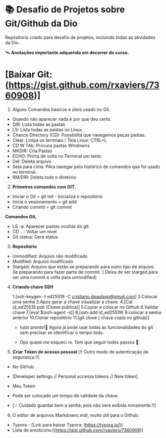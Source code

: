 # 📚 Desafio de Projetos sobre Git/Github da Dio
Repósitorio criado para desafio de projetos, incluindo todas as atividades da Dio.

🛰️ **Anotações importante adquerida em decorrer do curso.**

# [Baixar Git: (https://gist.github.com/rxaviers/7360908)]

1. Alguns Comandos básicos e úteis usado no Git.

  * Quando não aparecer nada é por que deu certo.
  * DIR: Lista todas as pastas
  * LS: Lista todas as pastas no Linux
  * Chance Directory (CD): Possibilita que navegamos peças pastas.
  * Clear: Limpa os termnais / Tela Linux: CTRL+L
  * CD W TAb: Procura pastas Windowns
  * MKDIR: Cria Pastas
  * ECHO: Printa de volta no Terminal um texto.
  * Del: Deleta arquivo
  * Seta para cima: PAra navegar pelo histórico de comandos que foi usado no terminal.
  * RM/DIR: Deleta todo o diretório
  
  2. **Primeiros comandos com GIT.**
  
  * Iniciar o Git = git init - Inicializa o repositório
  * Inicia o vesionamento = git add
  * Criando commit = git commit
  
  **Comandos Git,**
  * LS -a: Aparecer pastas ocultas do git
  * CD .. : Voltar um nível
  * Git status: Gera status 
  
  3. **Repositório**
  
  * Unmodified: Arquivo não modificado
  * Modified: Arquivo modificado
  * Starged: Arquivo que estão se preparando para outro tipo de arquivo. Se preparando para fazer parte de commit. ( Deixa de ser starged para ser uma commit e volta para unmodified)

4. **Criando chave SSH**

      1.[ssh-keygen -t ed25519 -C cristiano.dpaulaxp@gmail.com]
      2.Colocar uma senha
      3.Apos gerar a chave visualizar a chave.
      4.[Cat id_ed25519.pub (Chave publica)]
      5.Copiar e colocar no Github
      6.Validar chave
      7.[eval $(ssh-agent -s)]
      8.[ssh-add id_ed25519]
      9.colocar a senha anterior
      10.Clonar repositório
      11.[git clone ( chave copia no github)]
      
      * tudo pronto!🤝 Agora já pode usar todas as funcionalidades do git sem precisar se identificar o tempo todo.
      
      * Ops quase me esqueci rs. Tem que seguir todos passos 👏
      
5.  **Criar Token de acesso pessoal** [!! Outro modo de autenticação de segurança.!!]

* No GitHub
* [Developer settings // Personal accesss tokens // New token]
* Meu Token
* Pode ser colocado um tempo de validade da chave.

* [💥 Cuidado guardar bem a senha, pois não será exibida novamente.!!]

6. O editor de arquivos Markdown(.md), muito útil para o Github:

* Typora - [Link para baixar Typora: (https://typora.io/)] 
* Lista de emoticons:[(https://gist.github.com/rxaviers/7360908)]



    

